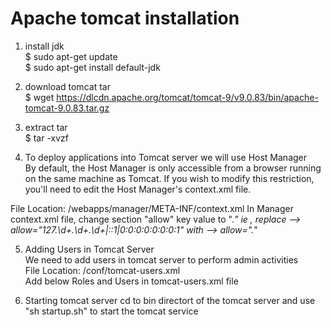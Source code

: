 # Apache tomcat installation #

1) install jdk </br>
    $ sudo apt-get update <br/>
    $ sudo apt-get install default-jdk <br/>

2) download tomcat tar </br>
    $ wget https://dlcdn.apache.org/tomcat/tomcat-9/v9.0.83/bin/apache-tomcat-9.0.83.tar.gz </br>

3) extract tar </br>
    $ tar -xvzf <file-name> </br>

4) To deploy applications into Tomcat server we will use Host Manager </br>
By default, the Host Manager is only accessible from a browser running on the same
machine as Tomcat. If you wish to modify this restriction, you'll need to edit the Host
Manager's context.xml file. </br>

File Location: <tomcat-folder>/webapps/manager/META-INF/context.xml
In Manager context.xml file, change <Valve> section "allow" key value to ".*"
    ie , replace --> allow="127\.\d+\.\d+\.\d+|::1|0:0:0:0:0:0:0:1"
        with     --> allow=".*"

5) Adding Users in Tomcat Server  </br> 
    We need to add users in tomcat server to perform admin activities </br>
    File Location: <tomcat-folder>/conf/tomcat-users.xml </br>
    Add below Roles and Users in tomcat-users.xml file </br>

<role rolename="manager-gui" />
<role rolename="manager-script" />
<role rolename="admin-gui" />
<user username="tomcat" password="tomcat" roles="manager-gui" />
<user username="admin" password="admin" roles="manager-gui,admin-gui,manager-script"/>

6) Starting tomcat server
    cd to bin directort of the tomcat server and use "sh startup.sh" to start the tomcat service
